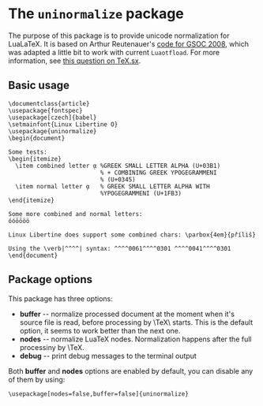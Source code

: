 # The `uninormalize` package

The purpose of this package is to provide unicode normalization for LuaLaTeX. It is based on  Arthur Reutenauer's 
[code for GSOC 2008](https://code.google.com/p/google-summer-of-code-2008-tex/downloads/list), which was adapted a little bit to work with
current `Luaotfload`. For more information, see [this question on TeX.sx](http://tex.stackexchange.com/q/229044/7712).

## Basic usage


    \documentclass{article}
    \usepackage{fontspec}
    \usepackage[czech]{babel}
    \setmainfont{Linux Libertine O}
    \usepackage{uninormalize}
    \begin{document}
    
    Some tests:
    \begin{itemize}
      \item combined letter ᾳ %GREEK SMALL LETTER ALPHA (U+03B1) 
                              % + COMBINING GREEK YPOGEGRAMMENI 
                              % (U+0345)
      \item normal letter ᾳ   % GREEK SMALL LETTER ALPHA WITH 
                              %YPOGEGRAMMENI (U+1FB3)
    \end{itemize}
    
    Some more combined and normal letters: 
    óóōōöö
    
    Linux Libertine does support some combined chars: \parbox{4em}{příliš}

    Using the \verb|^^^^| syntax: ^^^^0061^^^^0301 ^^^^0041^^^^0301
    \end{document}

## Package options

This package has three options:


- **buffer**  -- normalize processed document at the moment when it's
  source file is read, before processing by \TeX\ starts. This is the default
  option, it seems to work better than the next one.
- **nodes** -- normalize LuaTeX nodes. Normalization happens after the full processiny by \TeX. 
- **debug** -- print debug messages to the terminal output

Both **buffer** and **nodes** options are enabled by default, you can disable any of them by using:

    \usepackage[nodes=false,buffer=false]{uninormalize}
